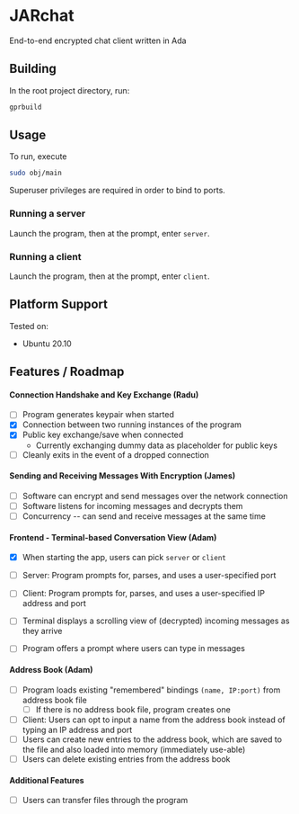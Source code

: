 # JARchat

End-to-end encrypted chat client written in Ada

## Building

In the root project directory, run:

```bash
gprbuild
```

## Usage

To run, execute

```bash
sudo obj/main
```

Superuser privileges are required in order to bind to ports.

### Running a server

Launch the program, then at the prompt, enter `server`.

### Running a client 

Launch the program, then at the prompt, enter `client`.

## Platform Support

Tested on:
- Ubuntu 20.10

## Features / Roadmap

#### Connection Handshake and Key Exchange (Radu)

- [ ] Program generates keypair when started
- [x] Connection between two running instances of the program
- [x] Public key exchange/save when connected
  - Currently exchanging dummy data as placeholder for public keys
- [ ] Cleanly exits in the event of a dropped connection

#### Sending and Receiving Messages With Encryption (James)

- [ ] Software can encrypt and send messages over the network connection
- [ ] Software listens for incoming messages and decrypts them
- [ ] Concurrency -- can send and receive messages at the same time

#### Frontend - Terminal-based Conversation View (Adam)

- [x] When starting the app, users can pick `server` or `client`
- [ ] Server: Program prompts for, parses, and uses a user-specified port
- [ ] Client: Program prompts for, parses, and uses a user-specified IP address and port

- [ ] Terminal displays a scrolling view of (decrypted) incoming messages as they arrive
- [ ] Program offers a prompt where users can type in messages

#### Address Book (Adam)

- [ ] Program loads existing "remembered" bindings `(name, IP:port)` from address book file
  - [ ] If there is no address book file, program creates one
- [ ] Client: Users can opt to input a name from the address book instead of typing an IP address and port 
- [ ] Users can create new entries to the address book, which are saved to the file and also loaded into memory (immediately use-able)
- [ ] Users can delete existing entries from the address book

#### Additional Features

- [ ] Users can transfer files through the program
